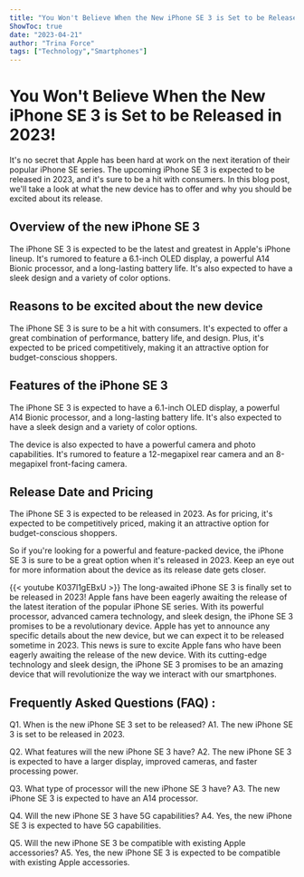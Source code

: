 ```yaml
---
title: "You Won't Believe When the New iPhone SE 3 is Set to be Released in 2023!"
ShowToc: true 
date: "2023-04-21"
author: "Trina Force" 
tags: ["Technology","Smartphones"]
---
```

# You Won't Believe When the New iPhone SE 3 is Set to be Released in 2023!

It's no secret that Apple has been hard at work on the next iteration of their popular iPhone SE series. The upcoming iPhone SE 3 is expected to be released in 2023, and it's sure to be a hit with consumers. In this blog post, we'll take a look at what the new device has to offer and why you should be excited about its release.

## Overview of the new iPhone SE 3

The iPhone SE 3 is expected to be the latest and greatest in Apple's iPhone lineup. It's rumored to feature a 6.1-inch OLED display, a powerful A14 Bionic processor, and a long-lasting battery life. It's also expected to have a sleek design and a variety of color options.

## Reasons to be excited about the new device

The iPhone SE 3 is sure to be a hit with consumers. It's expected to offer a great combination of performance, battery life, and design. Plus, it's expected to be priced competitively, making it an attractive option for budget-conscious shoppers.

## Features of the iPhone SE 3

The iPhone SE 3 is expected to have a 6.1-inch OLED display, a powerful A14 Bionic processor, and a long-lasting battery life. It's also expected to have a sleek design and a variety of color options.

The device is also expected to have a powerful camera and photo capabilities. It's rumored to feature a 12-megapixel rear camera and an 8-megapixel front-facing camera.

## Release Date and Pricing

The iPhone SE 3 is expected to be released in 2023. As for pricing, it's expected to be competitively priced, making it an attractive option for budget-conscious shoppers.

So if you're looking for a powerful and feature-packed device, the iPhone SE 3 is sure to be a great option when it's released in 2023. Keep an eye out for more information about the device as its release date gets closer.

{{< youtube K037l1gEBxU >}} 
The long-awaited iPhone SE 3 is finally set to be released in 2023! Apple fans have been eagerly awaiting the release of the latest iteration of the popular iPhone SE series. With its powerful processor, advanced camera technology, and sleek design, the iPhone SE 3 promises to be a revolutionary device. Apple has yet to announce any specific details about the new device, but we can expect it to be released sometime in 2023. This news is sure to excite Apple fans who have been eagerly awaiting the release of the new device. With its cutting-edge technology and sleek design, the iPhone SE 3 promises to be an amazing device that will revolutionize the way we interact with our smartphones.

## Frequently Asked Questions (FAQ) :
Q1. When is the new iPhone SE 3 set to be released? 
A1. The new iPhone SE 3 is set to be released in 2023.

Q2. What features will the new iPhone SE 3 have?
A2. The new iPhone SE 3 is expected to have a larger display, improved cameras, and faster processing power.

Q3. What type of processor will the new iPhone SE 3 have?
A3. The new iPhone SE 3 is expected to have an A14 processor.

Q4. Will the new iPhone SE 3 have 5G capabilities?
A4. Yes, the new iPhone SE 3 is expected to have 5G capabilities.

Q5. Will the new iPhone SE 3 be compatible with existing Apple accessories?
A5. Yes, the new iPhone SE 3 is expected to be compatible with existing Apple accessories.


